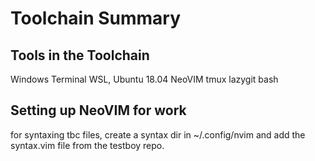 # Toolchain Summary
## Tools in the Toolchain
Windows Terminal
WSL, Ubuntu 18.04
NeoVIM
tmux
lazygit
bash

## Setting up NeoVIM for work
for syntaxing tbc files, create a syntax dir in ~/.config/nvim and add the syntax.vim file from the testboy repo.
